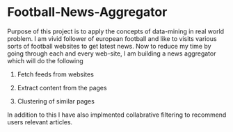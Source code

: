 # Football-News-Aggregator

Purpose of this project is to apply the concepts of data-mining in real world problem. I am vivid follower of european football and like to visits various sorts of football websites to get latest news. Now to reduce my time by going through each and every web-site, I am building a news aggregator which will do the following

1) Fetch feeds from websites

2) Extract content from the pages

3) Clustering of similar pages

In addition to this I have also implmented collabrative filtering to recommend users relevant articles.

